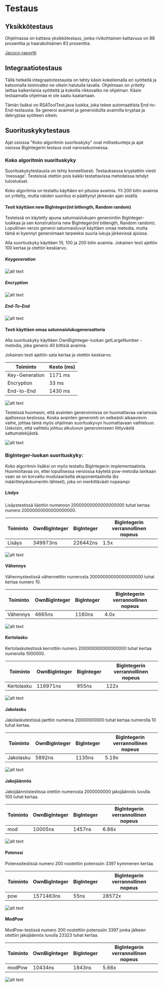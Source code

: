 # Testaus

## Yksikkötestaus
 
Ohjelmassa on kattava yksikkötestaus, jonka rivikohtainen kattavuus on 88 prosenttia ja haarakohtainen 83 prosenttia.

[Jacoco-raportti](https://varjokorento.github.io/RaSkAslabra/jacoco/)

## Integraatiotestaus

Tällä hetkellä integraatiotestausta on tehty käsin kokeilemalla eri syötteitä ja katsomalla toimivatko ne oikein halutulla tavalla. Ohjelmaan on yritetty laittaa kaikenlaisia syötteitä ja kokeilla rikkovatko ne ohjelman. Käsin testaamalla ohjelmaa ei ole saatu kaatamaan. 

Tämän lisäksi on RSAToolTest.java luokka, joka tekee automaattista End-to-End-testausta: Se generoi avaimet ja generoiduilla avaimilla kryptaa ja dekryptaa syötteen oikein. 

## Suorituskykytestaus

Ajat osiossa "Koko algoritmin suorituskyky" ovat millisekunteja ja ajat osiossa BigIntegerin testaus ovat nanosekunneissa.

### Koko algoritmin suorituskyky

Suorituskykytestausta on tehty koneellisesti. Testauksessa kryptattiin viesti 'message'. Testeissä otettiin pois kaikki testattavissa metodeissa tehdyt tulostukset. 

Koko algoritmia on testattu käyttäen eri pituisia avaimia. Yli 200 bitin avaimia on yritetty, mutta näiden suoritus ei päättynyt järkevän ajan sisällä. 

#### Testi käyttäen new BigInteger(int bitlength, Random random)

Testeissä on käytetty apuna satunnaislukujen generointiin BigInteger-luokkaa ja sen konstruktoria new BigInteger(int bitlength, Random random). Lopullinen versio generoi satunnaisluvut käyttäen omaa metodia, mutta tämä ei kyennyt generoimaan tarpeeksi suuria lukuja järkevissä ajoissa. 

Alla suorituskyky käyttäen 10, 100 ja 200 bitin avaimia. Jokainen testi ajettiin 100 kertaa ja otettiin keskiarvo.

##### Keygeneration

![alt text](https://raw.githubusercontent.com/Varjokorento/RaSkAslabra/master/docs/Testausdokumentti/keygen.png)

##### Encryption


![alt text](https://raw.githubusercontent.com/Varjokorento/RaSkAslabra/master/docs/Testausdokumentti/Encryption.png)

##### End-To-End

![alt text](https://raw.githubusercontent.com/Varjokorento/RaSkAslabra/master/docs/Testausdokumentti/EndtoEnd.png)


#### Testi käyttäen omaa satunnaislukugeneraattoria

Alla suorituskyky käyttäen OwnBigInteger-luokan getLargeNumber -metodia, joka generoi 40 bittisiä avaimia.

Jokainen testi ajettiin sata kertaa ja otettiin keskiarvo.

|Toiminto | Kesto (ms) |
|---------|-----------|
| Key-Generation | 1171 ms |
| Encryption     | 33 ms |  
| End-to-End     | 1430 ms |  

![alt text](https://raw.githubusercontent.com/Varjokorento/RaSkAslabra/master/docs/Testausdokumentti/42bit.png)

Testeissä huomasin, että avainten generoinnissa on huomattavaa varianssia ajallisessa kestossa. Koska avainten generointi on selkeästi aikaavievin vaihe, johtaa tämä myös ohjelman suorituskyvyn huomattavaan vaihteluun. Uskoisin, että vaihtelu johtuu alkuluvun generoimiseen liittyvästä sattumatekijästä. 

![alt text](https://raw.githubusercontent.com/Varjokorento/RaSkAslabra/master/docs/Testausdokumentti/Varianssi.png)

### BigInteger-luokan suorituskyky:

Koko algoritmin lisäksi on myös testattu BigIntegerin implementaatiota. Huomioitavaa on, ettei lopullisessa versiossa käytetä pow-metodia lainkaan vaan se on korvattu modulaarisella eksponentaatiolla (ks määrittelydokumentin lähteet), joka on merkittävästi nopeampi


##### Lisäys

Lisäystestissä liästtiin numeroon 20000000000000000000 tuhat kertaa numero 20000000000000000000.  

| Toiminto   | OwnBigInteger | BigInteger | BigIntegerin verrannollinen nopeus |
|------------|---------------|------------|------------------------------------                                            
| Lisäys     | 349973ns      | 226442ns   | 1.5x                               |


![alt text](https://raw.githubusercontent.com/Varjokorento/RaSkAslabra/master/docs/Testausdokumentti/Lisäys.png)

#### Vähennys

Vähennystestissä vähennettiin numerosta 20000000000000000000 tuhat kertaa numero 10.

| Toiminto   | OwnBigInteger | BigInteger | BigIntegerin verrannollinen nopeus |
|------------|---------------|------------|------------------------------------|
| Vähennys   | 4665ns        | 1160ns     | 4.0x                               |


![alt text](https://raw.githubusercontent.com/Varjokorento/RaSkAslabra/master/docs/Testausdokumentti/vähennys.png)

#### Kertolasku

Kertolaskutestissä kerrottiin numero 200000000000000000 tuhat kertaa numerolla 1000000.

| Toiminto   | OwnBigInteger | BigInteger | BigIntegerin verrannollinen nopeus |
|------------|---------------|------------|------------------------------------|
| Kertolasku | 116971ns      | 955ns      | 122x                               |


![alt text](https://raw.githubusercontent.com/Varjokorento/RaSkAslabra/master/docs/Testausdokumentti/kertolasku.png)

#### Jakolasku

Jakolaskutestissä jaettiin numeroa 20000000000 tuhat kertaa numerolla 10 tuhat kertaa.

| Toiminto   | OwnBigInteger | BigInteger | BigIntegerin verrannollinen nopeus |
|------------|---------------|------------|------------------------------------|
| Jakolasku  | 5892ns        | 1135ns     | 5.19x                              |


![alt text](https://raw.githubusercontent.com/Varjokorento/RaSkAslabra/master/docs/Testausdokumentti/Jakolasku.png)

#### Jakojäännös

Jakojäännöstestissa otettiin numerosta 2000000000 jakojäännös luvulla 100 tuhat kertaa.

| Toiminto   | OwnBigInteger | BigInteger | BigIntegerin verrannollinen nopeus |
|------------|---------------|------------|------------------------------------|
| mod        | 10005ns       | 1457ns     | 6.86x                              |


![alt text](https://raw.githubusercontent.com/Varjokorento/RaSkAslabra/master/docs/Testausdokumentti/Jakojäännös.png)

#### Potenssi

Potenssitestissä numero 200 nostettiin potenssiin 3397 kymmenen kertaa. 

| Toiminto   | OwnBigInteger | BigInteger | BigIntegerin verrannollinen nopeus |
|------------|---------------|------------|------------------------------------|
| pow        | 1571463ns     | 55ns       | 28572x                             |


![alt text](https://raw.githubusercontent.com/Varjokorento/RaSkAslabra/master/docs/Testausdokumentti/potenssi.png)

#### ModPow

ModPow-testissä numero 200 nostettiin potenssiin 3397 jonka jälkeen otettiin jakojäännös luvulla 23323 tuhat kertaa.
   
| Toiminto   | OwnBigInteger | BigInteger | BigIntegerin verrannollinen nopeus |
|------------|---------------|------------|------------------------------------|
| modPow     | 10434ns       | 1843ns     | 5.66x                              |


![alt text](https://raw.githubusercontent.com/Varjokorento/RaSkAslabra/master/docs/Testausdokumentti/ModPow.png)

